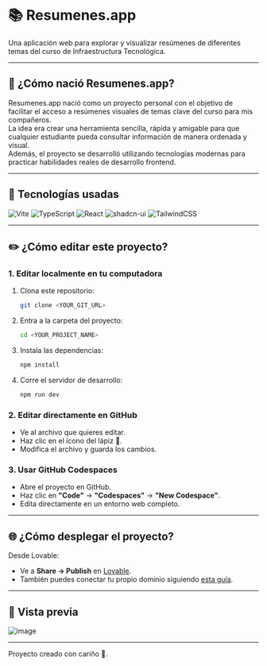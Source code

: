 # 📚 Resumenes.app

Una aplicación web para explorar y visualizar resúmenes de diferentes temas del curso de Infraestructura Tecnológica.

---

## 🌱 ¿Cómo nació Resumenes.app?

Resumenes.app nació como un proyecto personal con el objetivo de facilitar el acceso a resúmenes visuales de temas clave del curso para mis compañeros.  
La idea era crear una herramienta sencilla, rápida y amigable para que cualquier estudiante pueda consultar información de manera ordenada y visual.  
Además, el proyecto se desarrolló utilizando tecnologías modernas para practicar habilidades reales de desarrollo frontend.

---

## 🚀 Tecnologías usadas

![Vite](https://img.shields.io/badge/Vite-646CFF?style=flat&logo=vite&logoColor=white)
![TypeScript](https://img.shields.io/badge/TypeScript-3178C6?style=flat&logo=typescript&logoColor=white)
![React](https://img.shields.io/badge/React-61DAFB?style=flat&logo=react&logoColor=black)
![shadcn-ui](https://img.shields.io/badge/shadcn--ui-000000?style=flat&logo=tailwindcss&logoColor=white)
![TailwindCSS](https://img.shields.io/badge/Tailwind_CSS-06B6D4?style=flat&logo=tailwindcss&logoColor=white)

---

## ✏️ ¿Cómo editar este proyecto?

### 1. Editar localmente en tu computadora
1. Clona este repositorio:
    ```bash
    git clone <YOUR_GIT_URL>
    ```
2. Entra a la carpeta del proyecto:
    ```bash
    cd <YOUR_PROJECT_NAME>
    ```
3. Instala las dependencias:
    ```bash
    npm install
    ```
4. Corre el servidor de desarrollo:
    ```bash
    npm run dev
    ```

### 2. Editar directamente en GitHub
- Ve al archivo que quieres editar.
- Haz clic en el ícono del lápiz 📝.
- Modifica el archivo y guarda los cambios.

### 3. Usar GitHub Codespaces
- Abre el proyecto en GitHub.
- Haz clic en **"Code"** → **"Codespaces"** → **"New Codespace"**.
- Edita directamente en un entorno web completo.

---

## 🌐 ¿Cómo desplegar el proyecto?

Desde Lovable:

- Ve a **Share → Publish** en [Lovable](https://lovable.dev/projects/35317afc-2576-435e-9e02-f8a2718907d0).
- También puedes conectar tu propio dominio siguiendo [esta guía](https://docs.lovable.dev/tips-tricks/custom-domain#step-by-step-guide).

---

## 📸 Vista previa

![image](https://github.com/user-attachments/assets/dec2b40c-eefa-4938-8837-ded84b133661)

---
Proyecto creado con cariño 💙.
